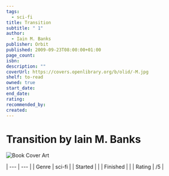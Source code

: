 ```yaml
---
tags:
  - sci-fi
title: Transition
subtitle: " 1"
author:
  - Iain M. Banks
publisher: Orbit
published: 2009-09-23T08:00:00+01:00
page_count: 
isbn: 
description: ""
coverUrl: https://covers.openlibrary.org/b/olid/-M.jpg
shelf: to-read
owned: true
start_date: 
end_date: 
rating: 
recommended_by: 
created: 
---
```


# Transition by Iain M. Banks

![Book Cover Art](https://covers.openlibrary.org/b/olid/-M.jpg)


| --- | --- |
| Genre | sci-fi |
| Started |  |
| Finished |  |
| Rating | /5 |

